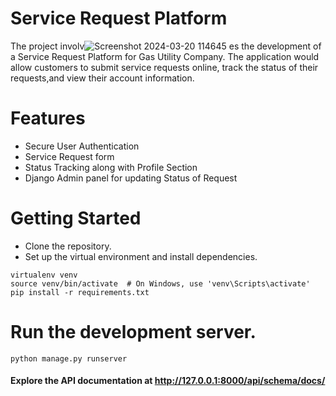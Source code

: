 
# Service Request Platform

The project involv![Screenshot 2024-03-20 114645](https://github.com/HimanshuxD79/BYNRY_CASE_STUDY/assets/79762394/721a364d-c6ab-485b-9d84-356beb556a17)
es the development of a Service Request Platform for Gas Utility Company. The application would allow customers to submit service requests online, track the status of their requests,and view their account information.


# Features
- Secure User Authentication 
- Service Request form
- Status Tracking along with Profile Section
- Django Admin panel for updating Status of Request

# Getting Started
- Clone the repository.
- Set up the virtual environment and install dependencies.
```
virtualenv venv
source venv/bin/activate  # On Windows, use 'venv\Scripts\activate'
pip install -r requirements.txt
```
# Run the development server.
```
python manage.py runserver
```
#### Explore the API documentation at http://127.0.0.1:8000/api/schema/docs/
